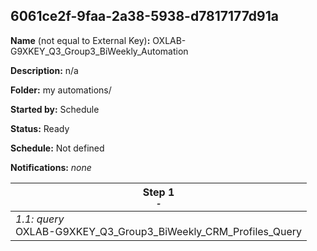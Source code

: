 ## 6061ce2f-9faa-2a38-5938-d7817177d91a

**Name** (not equal to External Key)**:** OXLAB-G9XKEY_Q3_Group3_BiWeekly_Automation

**Description:** n/a

**Folder:** my automations/

**Started by:** Schedule

**Status:** Ready

**Schedule:** Not defined

**Notifications:** _none_


| Step 1<br>_<small>-</small>_ |
| --- |
| _1.1: query_<br>OXLAB-G9XKEY_Q3_Group3_BiWeekly_CRM_Profiles_Query |
